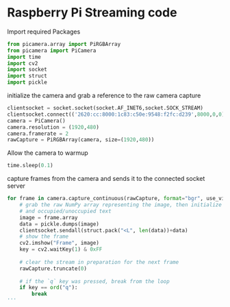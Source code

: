 # Raspberry Pi Streaming code
Import required Packages
```python
from picamera.array import PiRGBArray
from picamera import PiCamera
import time
import cv2
import socket
import struct
import pickle
```

initialize the camera and grab a reference to the raw camera capture
```python
clientsocket = socket.socket(socket.AF_INET6,socket.SOCK_STREAM)
clientsocket.connect(('2620:cc:8000:1c83:c50e:9548:f2fc:d239',8000,0,0)) #2620:cc:8000:1c83:852e:3cb3:b8c9:ff54
camera = PiCamera()
camera.resolution = (1920,480)
camera.framerate = 2
rawCapture = PiRGBArray(camera, size=(1920,480))
 ```
Allow the camera to warmup

```python
time.sleep(0.1)
```

capture frames from the camera and sends it to the connected socket server
```python
for frame in camera.capture_continuous(rawCapture, format="bgr", use_video_port=True):
    # grab the raw NumPy array representing the image, then initialize the timestamp
    # and occupied/unoccupied text
    image = frame.array
    data = pickle.dumps(image)
    clientsocket.sendall(struct.pack("<L", len(data))+data)
    # show the frame
    cv2.imshow("Frame", image)
    key = cv2.waitKey(1) & 0xFF
 
    # clear the stream in preparation for the next frame
    rawCapture.truncate(0)
 
    # if the `q` key was pressed, break from the loop
    if key == ord("q"):
        break
'''
